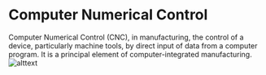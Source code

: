 # Computer Numerical Control
Computer Numerical Control (CNC), in manufacturing, the control of a device, particularly machine tools, by direct input of data from a computer program. It is a
principal element of computer-integrated manufacturing.
![alttext](https://th.bing.com/th/id/OIP.6CyZGpk2N_YF_yKexY1bSgHaE8?pid=ImgDet&rs=1)
